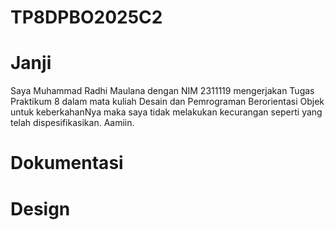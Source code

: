 # TP8DPBO2025C2
# Janji
Saya Muhammad Radhi Maulana dengan NIM 2311119 mengerjakan Tugas Praktikum 8 dalam mata kuliah Desain dan Pemrograman Berorientasi Objek untuk keberkahanNya maka saya tidak melakukan kecurangan seperti yang telah dispesifikasikan. Aamiin.
# Dokumentasi

# Design
